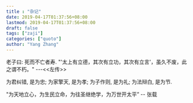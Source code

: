 ```yaml
---
title : "杂记"
date: 2019-04-17T01:37:56+08:00
lastmod: 2019-04-17T01:37:56+08:00
draft: false
tags: ["zaji"]
categories: ["quoto"]
author: "Yang Zhang"
---
```

老子曰: 死而不亡者寿. 
"'太上有立德，其次有立功，其次有立言'，虽久不废，此之谓不朽。"  ---<<左传>>

为君纠错, 是为忠; 为家擎天, 是为孝; 为子作则, 是为礼; 为法辩白, 是为节.

"为天地立心，为生民立命，为往圣继绝学，为万世开太平”     -- 张载

